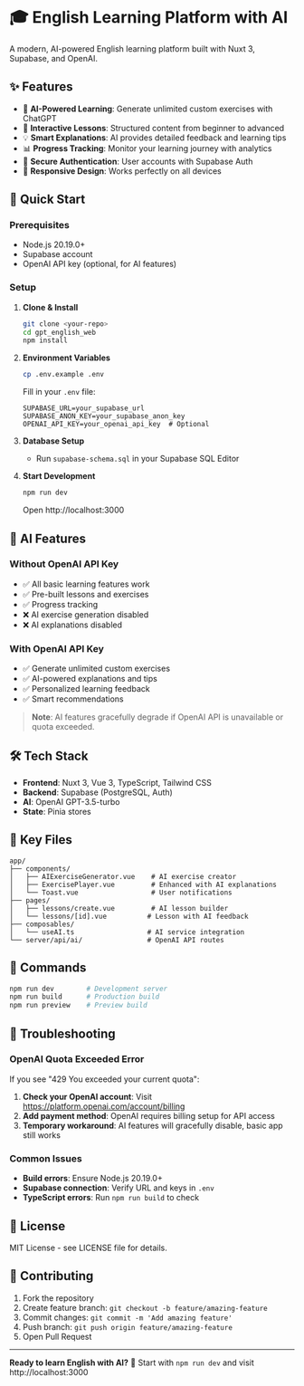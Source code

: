 # 🎓 English Learning Platform with AI

A modern, AI-powered English learning platform built with Nuxt 3, Supabase, and OpenAI.

## ✨ Features

- 🤖 **AI-Powered Learning**: Generate unlimited custom exercises with ChatGPT
- 🎯 **Interactive Lessons**: Structured content from beginner to advanced
- 💡 **Smart Explanations**: AI provides detailed feedback and learning tips
- 📊 **Progress Tracking**: Monitor your learning journey with analytics
- 🔐 **Secure Authentication**: User accounts with Supabase Auth
- 📱 **Responsive Design**: Works perfectly on all devices

## 🚀 Quick Start

### Prerequisites
- Node.js 20.19.0+
- Supabase account
- OpenAI API key (optional, for AI features)

### Setup
1. **Clone & Install**
   ```bash
   git clone <your-repo>
   cd gpt_english_web
   npm install
   ```

2. **Environment Variables**
   ```bash
   cp .env.example .env
   ```
   Fill in your `.env` file:
   ```env
   SUPABASE_URL=your_supabase_url
   SUPABASE_ANON_KEY=your_supabase_anon_key
   OPENAI_API_KEY=your_openai_api_key  # Optional
   ```

3. **Database Setup**
   - Run `supabase-schema.sql` in your Supabase SQL Editor

4. **Start Development**
   ```bash
   npm run dev
   ```
   Open http://localhost:3000

## 🎯 AI Features

### Without OpenAI API Key
- ✅ All basic learning features work
- ✅ Pre-built lessons and exercises
- ✅ Progress tracking
- ❌ AI exercise generation disabled
- ❌ AI explanations disabled

### With OpenAI API Key
- ✅ Generate unlimited custom exercises
- ✅ AI-powered explanations and tips
- ✅ Personalized learning feedback
- ✅ Smart recommendations

> **Note**: AI features gracefully degrade if OpenAI API is unavailable or quota exceeded.

## 🛠️ Tech Stack

- **Frontend**: Nuxt 3, Vue 3, TypeScript, Tailwind CSS
- **Backend**: Supabase (PostgreSQL, Auth)
- **AI**: OpenAI GPT-3.5-turbo
- **State**: Pinia stores

## 📁 Key Files

```
app/
├── components/
│   ├── AIExerciseGenerator.vue    # AI exercise creator
│   ├── ExercisePlayer.vue         # Enhanced with AI explanations
│   └── Toast.vue                  # User notifications
├── pages/
│   ├── lessons/create.vue         # AI lesson builder
│   └── lessons/[id].vue          # Lesson with AI feedback
├── composables/
│   └── useAI.ts                  # AI service integration
└── server/api/ai/                # OpenAI API routes
```

## 🔧 Commands

```bash
npm run dev        # Development server
npm run build      # Production build
npm run preview    # Preview build
```

## 🚨 Troubleshooting

### OpenAI Quota Exceeded Error
If you see "429 You exceeded your current quota":

1. **Check your OpenAI account**: Visit https://platform.openai.com/account/billing
2. **Add payment method**: OpenAI requires billing setup for API access
3. **Temporary workaround**: AI features will gracefully disable, basic app still works

### Common Issues
- **Build errors**: Ensure Node.js 20.19.0+
- **Supabase connection**: Verify URL and keys in `.env`
- **TypeScript errors**: Run `npm run build` to check

## 📄 License

MIT License - see LICENSE file for details.

## 🤝 Contributing

1. Fork the repository
2. Create feature branch: `git checkout -b feature/amazing-feature`
3. Commit changes: `git commit -m 'Add amazing feature'`
4. Push branch: `git push origin feature/amazing-feature`
5. Open Pull Request

---

**Ready to learn English with AI?** 🚀 Start with `npm run dev` and visit http://localhost:3000